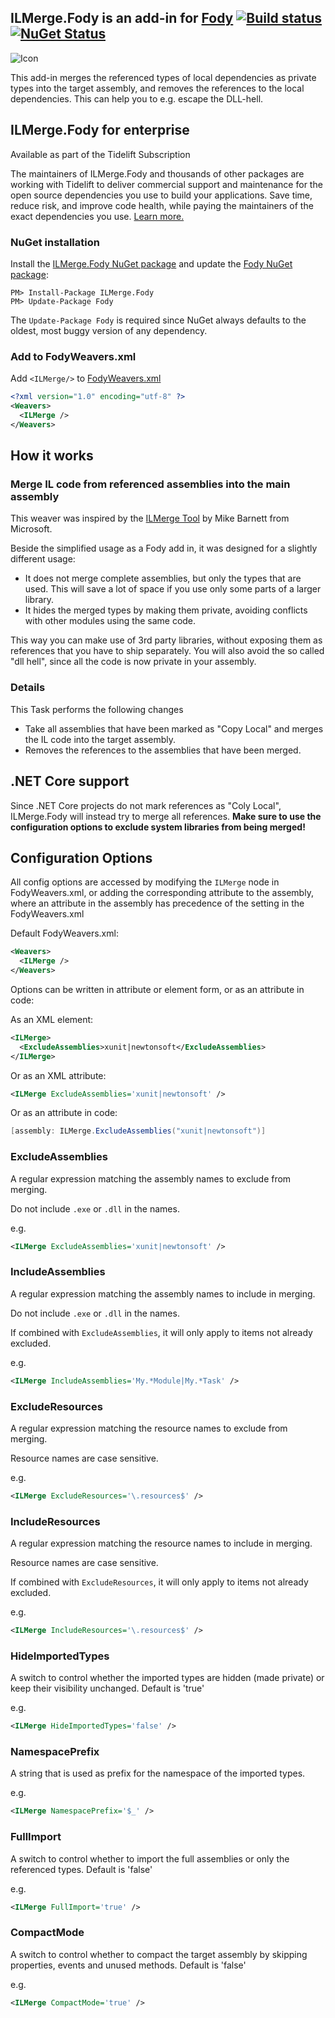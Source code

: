 ## ILMerge.Fody is an add-in for [Fody](https://github.com/Fody/Fody/) [![Build status](https://ci.appveyor.com/api/projects/status/3ntf6e6jp0bppo9q?svg=true)](https://ci.appveyor.com/project/tom-englert/ilmerge-fody) [![NuGet Status](http://img.shields.io/nuget/v/ILMerge.Fody.svg?style=flat-square)](https://www.nuget.org/packages/ILMerge.Fody)
![Icon](package_icon.png)

This add-in merges the referenced types of local dependencies as private types into the target assembly, and removes the references to the local dependencies.
This can help you to e.g. escape the DLL-hell.

## ILMerge.Fody for enterprise

Available as part of the Tidelift Subscription

The maintainers of ILMerge.Fody and thousands of other packages are working with Tidelift to deliver commercial support and maintenance for the open source dependencies you use to build your applications. Save time, reduce risk, and improve code health, while paying the maintainers of the exact dependencies you use. [Learn more.](https://tidelift.com/subscription/pkg/nuget-ilmerge.fody?utm_source=nuget-ilmerge-fody&utm_medium=referral&utm_campaign=enterprise&utm_term=repo)

### NuGet installation

Install the [ILMerge.Fody NuGet package](https://nuget.org/packages/ILMerge.Fody/) and update the [Fody NuGet package](https://nuget.org/packages/Fody/):

```
PM> Install-Package ILMerge.Fody
PM> Update-Package Fody
```

The `Update-Package Fody` is required since NuGet always defaults to the oldest, most buggy version of any dependency.


### Add to FodyWeavers.xml

Add `<ILMerge/>` to [FodyWeavers.xml](https://github.com/Fody/Fody#add-fodyweaversxml)

```xml
<?xml version="1.0" encoding="utf-8" ?>
<Weavers>
  <ILMerge />
</Weavers>
```


## How it works


### Merge IL code from referenced assemblies into the main assembly

This weaver was inspired by the [ILMerge Tool](https://github.com/dotnet/ILMerge) by Mike Barnett from Microsoft.

Beside the simplified usage as a Fody add in, it was designed for a slightly different usage: 

- It does not merge complete assemblies, but only the types that are used. This will save a lot of space if you use only some parts of a larger library.
- It hides the merged types by making them private, avoiding conflicts with other modules using the same code.

This way you can make use of 3rd party libraries, without exposing them as references that you have to ship separately. 
You will also avoid the so called "dll hell", since all the code is now private in your assembly.


### Details

This Task performs the following changes

- Take all assemblies that have been marked as "Copy Local" and merges the IL code into the target assembly.
- Removes the references to the assemblies that have been merged.

## .NET Core support

Since .NET Core projects do not mark references as "Coly Local", ILMerge.Fody will instead try to merge all references. 
**Make sure to use the configuration options to exclude system libraries from being merged!**


## Configuration Options

All config options are accessed by modifying the `ILMerge` node in FodyWeavers.xml,
or adding the corresponding attribute to the assembly, 
where an attribute in the assembly has precedence of the setting in the FodyWeavers.xml

Default FodyWeavers.xml:

```xml
<Weavers>
  <ILMerge />
</Weavers>
```

Options can be written in attribute or element form, or as an attribute in code:

As an XML element:

```xml
<ILMerge>
  <ExcludeAssemblies>xunit|newtonsoft</ExcludeAssemblies>
</ILMerge>
```

Or as an XML attribute:

```xml
<ILMerge ExcludeAssemblies='xunit|newtonsoft' />
```

Or as an attribute in code:

```c#
[assembly: ILMerge.ExcludeAssemblies("xunit|newtonsoft")]
```

### ExcludeAssemblies

A regular expression matching the assembly names to exclude from merging.

Do not include `.exe` or `.dll` in the names.

e.g.
```xml
<ILMerge ExcludeAssemblies='xunit|newtonsoft' />
```

### IncludeAssemblies

A regular expression matching the assembly names to include in merging.

Do not include `.exe` or `.dll` in the names.

If combined with `ExcludeAssemblies`, it will only apply to items not already excluded.

e.g.
```xml
<ILMerge IncludeAssemblies='My.*Module|My.*Task' />
```

### ExcludeResources

A regular expression matching the resource names to exclude from merging.

Resource names are case sensitive.

e.g.
```xml
<ILMerge ExcludeResources='\.resources$' />
```

### IncludeResources

A regular expression matching the resource names to include in merging.

Resource names are case sensitive.

If combined with `ExcludeResources`, it will only apply to items not already excluded.

e.g.
```xml
<ILMerge IncludeResources='\.resources$' />
```

### HideImportedTypes

A switch to control whether the imported types are hidden (made private) or keep their visibility unchanged. Default is 'true'

e.g.

```xml
<ILMerge HideImportedTypes='false' />
```

### NamespacePrefix

A string that is used as prefix for the namespace of the imported types.

e.g.
```xml
<ILMerge NamespacePrefix='$_' />
```

### FullImport

A switch to control whether to import the full assemblies or only the referenced types. Default is 'false'

e.g.

```xml
<ILMerge FullImport='true' />
```

### CompactMode

A switch to control whether to compact the target assembly by skipping properties, events and unused methods. Default is 'false'

e.g.

```xml
<ILMerge CompactMode='true' />
```
